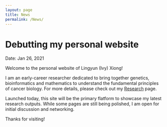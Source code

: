 ```yaml
---
layout: page
title: News
permalink: /News/
---
```


# Debutting my personal website
Date: Jan 26, 2021

Welcome to the personal website of Lingyun (Ivy) Xiong! 

I am an early-career researcher dedicated to bring together genetics, bioinformatics and mathematics to understand the fundamental principles of cancer biology. For more details, please check out my [Research](https://lingyunxiong.github.io/Research/) page.

Launched today, this site will be the primary flatform to showcase my latest research outputs. While some pages are still being polished, I am open for initial discussion and networking. 

Thanks for visiting! 
